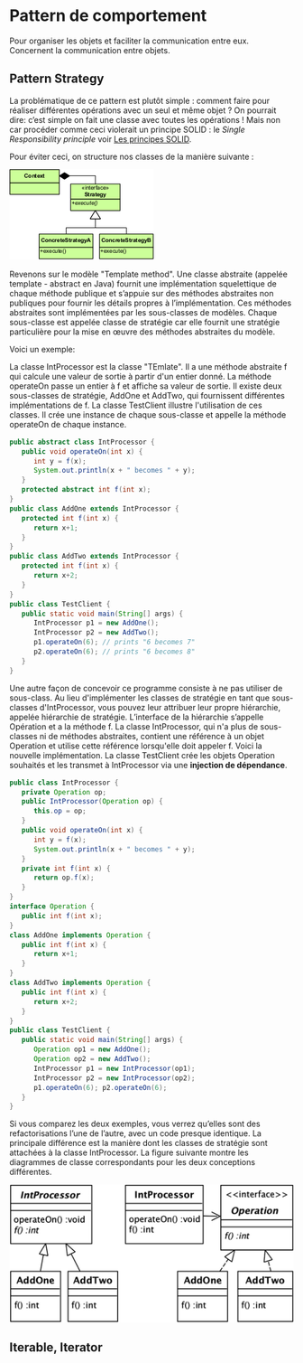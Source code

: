# Pattern de comportement 
Pour organiser les objets et faciliter la communication entre eux. Concernent la communication entre objets.

## <a id="strategy"></a> Pattern Strategy

La problématique de ce pattern est plutôt simple : comment faire pour réaliser différentes opérations avec un seul et même objet ?
On pourrait dire: c’est simple on fait une classe avec toutes les opérations ! Mais non car procéder comme ceci violerait un principe SOLID : le *Single Responsibility principle* voir [Les principes SOLID](../Principes/#ru).

Pour éviter ceci, on structure nos classes de la manière suivante :

![Pattern Strategy](img/UML_Presentation.png)

Revenons sur le modèle "Template method". Une classe abstraite (appelée template - abstract en Java) fournit une implémentation squelettique de chaque méthode publique et s’appuie sur des méthodes abstraites non publiques pour fournir les détails propres à l’implémentation. Ces méthodes abstraites sont implémentées par les sous-classes de modèles. Chaque sous-classe est appelée classe de stratégie car elle fournit une stratégie particulière pour la mise en œuvre des méthodes abstraites du modèle.

Voici un exemple:

La classe IntProcessor est la classe "TEmlate". Il a une méthode abstraite f qui calcule une valeur de sortie à partir d'un entier donné. La méthode operateOn passe un entier à f et affiche sa valeur de sortie. Il existe deux sous-classes de stratégie, AddOne et AddTwo, qui fournissent différentes implémentations de f. La classe TestClient illustre l'utilisation de ces classes. Il crée une instance de chaque sous-classe et appelle la méthode operateOn de chaque instance.

```java
public abstract class IntProcessor {
   public void operateOn(int x) {
      int y = f(x);
      System.out.println(x + " becomes " + y);
   }
   protected abstract int f(int x);
}
public class AddOne extends IntProcessor {
   protected int f(int x) {
      return x+1;
   }
}
public class AddTwo extends IntProcessor {
   protected int f(int x) {
      return x+2;
   }
}
public class TestClient {
   public static void main(String[] args) {
      IntProcessor p1 = new AddOne();
      IntProcessor p2 = new AddTwo();
      p1.operateOn(6); // prints "6 becomes 7"      
      p2.operateOn(6); // prints "6 becomes 8"
   }
}
```
Une autre façon de concevoir ce programme consiste à ne pas utiliser de sous-class. Au lieu d'implémenter les classes de stratégie en tant que sous-classes d'IntProcessor, vous pouvez leur attribuer leur propre hiérarchie, appelée hiérarchie de stratégie. L’interface de la hiérarchie s’appelle Opération et a la méthode f. La classe IntProcessor, qui n'a plus de sous-classes ni de méthodes abstraites, contient une référence à un objet Operation et utilise cette référence lorsqu'elle doit appeler f. Voici la nouvelle implémentation. La classe TestClient crée les objets Operation souhaités et les transmet à IntProcessor via une **injection de dépendance**.

```java
public class IntProcessor {
   private Operation op;
   public IntProcessor(Operation op) {
      this.op = op;
   }
   public void operateOn(int x) {
      int y = f(x);
      System.out.println(x + " becomes " + y);
   }
   private int f(int x) {
      return op.f(x);
   }
}
interface Operation {
   public int f(int x);
}
class AddOne implements Operation {
   public int f(int x) {
      return x+1;
   }
}
class AddTwo implements Operation {
   public int f(int x) {
      return x+2;
   }
}
public class TestClient {
   public static void main(String[] args) {
      Operation op1 = new AddOne();
      Operation op2 = new AddTwo();
      IntProcessor p1 = new IntProcessor(op1);
      IntProcessor p2 = new IntProcessor(op2);
      p1.operateOn(6); p2.operateOn(6);
   }
}
```

Si vous comparez les deux exemples, vous verrez qu’elles sont des refactorisations l’une de l’autre, avec un code presque identique. La principale différence est la manière dont les classes de stratégie sont attachées à la classe IntProcessor. La figure suivante montre les diagrammes de classe correspondants pour les deux conceptions différentes.

![Startegie refactor](img/470600_1_En_4_Fig1_HTML.jpg)

## <a id="iterator"></a>Iterable, Iterator



